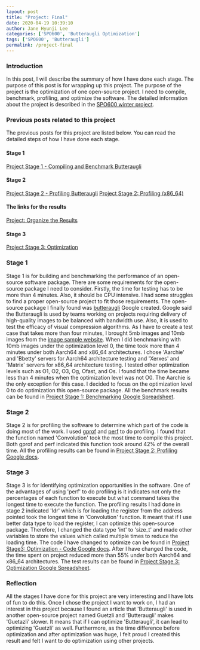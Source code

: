 ```yaml
---
layout: post
title: "Project: Final"
date: 2020-04-19 10:39:10
author: Jane Hyunji Lee
categories: ['SPO600', 'Butteraugli Optimization']
tags: ['SPO600', 'Butteraugli']
permalink: /project-final
---
```

### Introduction
In this post, I will describe the summary of how I have done each stage. The purpose of this post is for wrapping up this project.
The purpose of the project is the optimization of one open-source project. I need to compile, benchmark, profiling, and optimize the software. The detailed information about the project is described in the [SPO600 winter project][Winter 2020 SPO600 Project]. 


### Previous posts related to this project
The previous posts for this project are listed below. You can read the detailed steps of how I have done each stage.

#### Stage 1
[Project Stage 1 - Compiling and Benchmark Butteraugli][Project Stage1]

#### Stage 2
[Project Stage 2 - Profiling Butteraugli][Project Stage2]
[Project Stage 2: Profiling (x86_64)][Project Stage2: x86-64]

#### The links for the results
[Project: Organize the Results][Project Organize]

#### Stage 3
[Project Stage 3: Optimization][Project Stage3]


### Stage 1
Stage 1 is for building and benchmarking the performance of an open-source software package. There are some requirements for the open-source package I need to consider. Firstly, the time for testing has to be more than 4 minutes. Also, it should be CPU intensive.
I had some struggles to find a proper open-source project to fit those requirements. The open-source package I finally found was [butteraugli][Google Opensource website about Butteraugli] Google created. Google said the Butteraugli is used by teams working on projects requiring delivery of high-quality images to be balanced with bandwidth use. Also, it is used to test the efficacy of visual compression algorithms. As I have to create a test case that takes more than four minutes, I brought 5mb images and 10mb images from the [image sample website][Sample Image website]. When I did benchmarking with 10mb images under the optimization level 0, the time took more than 4 minutes under both Aarch64 and x86_64 architectures. I chose 'Aarchie' and 'Bbetty' servers for Aarch64 architecture testing and 'Xerxes' and 'Matrix' servers for x86_64 architecture testing. I tested other optimization levels such as O1, O2, O3, Og, Ofast, and Os. I found that the time became less than 4 minutes when the optimization level was not O0. The Aarchie is the only exception for this case. I decided to focus on the optimization level 0 to do optimization this open-source package. All the benchmark results can be found in [Project Stage 1: Benchmarking Google Spreadsheet][Project stage1 spreadsheet].


### Stage 2
Stage 2 is for profiling the software to determine which part of the code is doing most of the work. I used [gprof][Gprof] and [perf][Perf] to do profiling. I found that the function named 'Convolution' took the most time to compile this project. Both gprof and perf indicated this function took around 42% of the overall time. All the profiling results can be found in [Project Stage 2: Profiling Google docs][Project stage2 google docs].


### Stage 3
Stage 3 is for identifying optimization opportunities in the software.
One of the advantages of using 'perf' to do profiling is it indicates not only the percentages of each function to execute but what command takes the longest time to execute the function. The profiling results I had done in stage 2 indicated 'ldr' which is for loading the register from the address pointed took the longest time in 'Convolution' function. It meant that if I use better data type to load the register, I can optimize this open-source package. Therefore, I changed the data type 'int' to 'size_t' and made other variables to store the values which called multiple times to reduce the loading time. The code I have changed to optimize can be found in [Project Stage3: Optimization - Code Google docs][Project stage3 optimization code]. After I have changed the code, the time spent on project reduced more than 55% under both Aarch64 and x86_64 architectures. The test results can be found in [Project Stage 3: Optimization Google Spreadsheet][Project stage3 optimization result]. 


### Reflection
All the stages I have done for this project are very interesting and I have lots of fun to do this. Once I chose the project I want to work on, I had an interest in this project because I found an article that 'Butteraugli' is used in another open-source project named Guetzli and 'Butteraugli' makes 'Guetazli' slower. It means that if I can optimize 'Butteraugli', it can lead to optimizing 'Guetzli' as well. Furthermore, as the time difference before optimization and after optimization was huge, I felt proud I created this result and felt I want to do optimization using other projects. 

[Project Stage1]: https://hyunjileetech.github.io/project-stage1-compiling-and-benchmark
[Project Stage2]: https://hyunjileetech.github.io/project-stage2-profiling-butteraugli
[Project Stage2: x86-64]: https://hyunjileetech.github.io/project-stage2-profiling-x86-64
[Project Organize]: https://hyunjileetech.github.io/project-organize-results
[Project Stage3]: https://hyunjileetech.github.io/project-stage3-optimization
[Google Opensource website about Butteraugli]: https://opensource.google/projects/butteraugli
[Github - Butteraugli]: https://github.com/google/butteraugli
[Gprof]: https://en.wikipedia.org/wiki/Gprof
[Perf]: https://perf.wiki.kernel.org/index.php/Tutorial
[Winter 2020 SPO600 Project]: https://wiki.cdot.senecacollege.ca/wiki/Winter_2020_SPO600_Project
[Sample Image website]: https://sample-videos.com/download-sample-png-image.php
[Project stage1 spreadsheet]: https://docs.google.com/spreadsheets/d/16v0DXJpgWMkkCQ9VTcacY08Vy9h3TYHel2-Zj2AQyhY/edit#gid=0
[Project stage2 google docs]: https://docs.google.com/document/d/1l0WeZxfx1SDQxv4vEPuvzq3WQ3HaAqXtrInXGOHRdI4/edit
[Project stage3 optimization code]: https://docs.google.com/document/d/1ueNCXm-0doW-htKc-3vKjwN0UA-tlD16mVwAJNU_ci0/edit
[Project stage3 optimization result]: https://docs.google.com/spreadsheets/d/1jq5ughacyeaeGpcKEdrkz9UbqaGgVxzaRxYtT9eOfcU/edit#gid=0